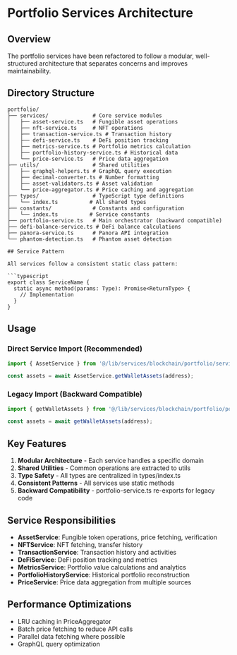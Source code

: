 # Portfolio Services Architecture

## Overview

The portfolio services have been refactored to follow a modular, well-structured architecture that separates concerns and improves maintainability.

## Directory Structure

````
portfolio/
├── services/              # Core service modules
│   ├── asset-service.ts   # Fungible asset operations
│   ├── nft-service.ts     # NFT operations
│   ├── transaction-service.ts # Transaction history
│   ├── defi-service.ts    # DeFi position tracking
│   ├── metrics-service.ts # Portfolio metrics calculation
│   ├── portfolio-history-service.ts # Historical data
│   └── price-service.ts   # Price data aggregation
├── utils/                 # Shared utilities
│   ├── graphql-helpers.ts # GraphQL query execution
│   ├── decimal-converter.ts # Number formatting
│   ├── asset-validators.ts # Asset validation
│   └── price-aggregator.ts # Price caching and aggregation
├── types/                 # TypeScript type definitions
│   └── index.ts          # All shared types
├── constants/             # Constants and configuration
│   └── index.ts          # Service constants
├── portfolio-service.ts   # Main orchestrator (backward compatible)
├── defi-balance-service.ts # DeFi balance calculations
├── panora-service.ts      # Panora API integration
└── phantom-detection.ts   # Phantom asset detection

## Service Pattern

All services follow a consistent static class pattern:

```typescript
export class ServiceName {
  static async method(params: Type): Promise<ReturnType> {
    // Implementation
  }
}
````

## Usage

### Direct Service Import (Recommended)

```typescript
import { AssetService } from '@/lib/services/blockchain/portfolio/services/asset-service';

const assets = await AssetService.getWalletAssets(address);
```

### Legacy Import (Backward Compatible)

```typescript
import { getWalletAssets } from '@/lib/services/blockchain/portfolio/portfolio-service';

const assets = await getWalletAssets(address);
```

## Key Features

1. **Modular Architecture** - Each service handles a specific domain
2. **Shared Utilities** - Common operations are extracted to utils
3. **Type Safety** - All types are centralized in types/index.ts
4. **Consistent Patterns** - All services use static methods
5. **Backward Compatibility** - portfolio-service.ts re-exports for legacy code

## Service Responsibilities

- **AssetService**: Fungible token operations, price fetching, verification
- **NFTService**: NFT fetching, transfer history
- **TransactionService**: Transaction history and activities
- **DeFiService**: DeFi position tracking and metrics
- **MetricsService**: Portfolio value calculations and analytics
- **PortfolioHistoryService**: Historical portfolio reconstruction
- **PriceService**: Price data aggregation from multiple sources

## Performance Optimizations

- LRU caching in PriceAggregator
- Batch price fetching to reduce API calls
- Parallel data fetching where possible
- GraphQL query optimization
